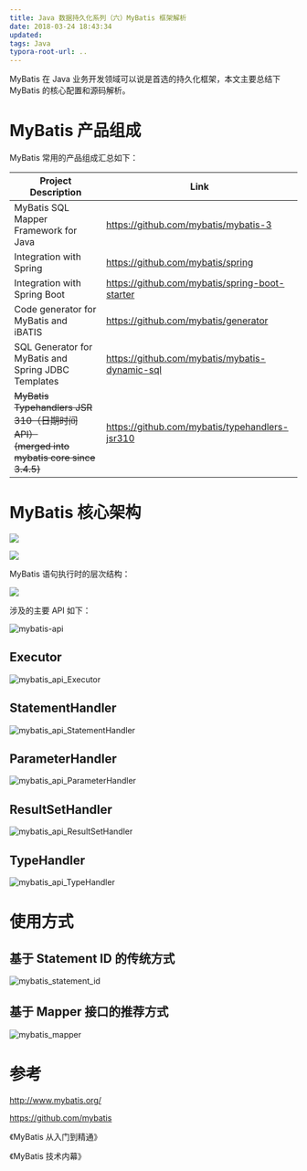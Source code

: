 ```yaml
---
title: Java 数据持久化系列（六）MyBatis 框架解析
date: 2018-03-24 18:43:34
updated:
tags: Java
typora-root-url: ..
---
```


MyBatis 在 Java 业务开发领域可以说是首选的持久化框架，本文主要总结下 MyBatis 的核心配置和源码解析。

# MyBatis 产品组成

MyBatis 常用的产品组成汇总如下：

| Project Description                                          | Link                                           |
| ------------------------------------------------------------ | ---------------------------------------------- |
| MyBatis SQL Mapper Framework for Java                        | https://github.com/mybatis/mybatis-3           |
| Integration with Spring                                      | https://github.com/mybatis/spring              |
| Integration with Spring Boot                                 | https://github.com/mybatis/spring-boot-starter |
| Code generator for MyBatis and iBATIS                        | https://github.com/mybatis/generator           |
| SQL Generator for MyBatis and Spring JDBC Templates          | https://github.com/mybatis/mybatis-dynamic-sql |
| ~~MyBatis Typehandlers JSR 310（日期时间API）<br/>(merged into mybatis core since 3.4.5)~~ | https://github.com/mybatis/typehandlers-jsr310 |

# MyBatis 核心架构

![](/img/mybatis/mybatis_core_architecture.png)

![](/img/mybatis/mybatis_core_architecture_2.png)

MyBatis 语句执行时的层次结构：

![](/img/mybatis/mybatis_core_architecture_3.jpg)

涉及的主要 API 如下：

![mybatis-api](/img/mybatis/mybatis-api.png)

## Executor

![mybatis_api_Executor](/img/mybatis/mybatis_api_Executor.png)

## StatementHandler

![mybatis_api_StatementHandler](/img/mybatis/mybatis_api_StatementHandler.png)

## ParameterHandler

![mybatis_api_ParameterHandler](/img/mybatis/mybatis_api_ParameterHandler.png)

## ResultSetHandler

![mybatis_api_ResultSetHandler](/img/mybatis/mybatis_api_ResultSetHandler.png)

## TypeHandler

![mybatis_api_TypeHandler](/img/mybatis/mybatis_api_TypeHandler.png)

# 使用方式

## 基于 Statement ID 的传统方式

![mybatis_statement_id](/img/mybatis/mybatis_statement_id.jpg)

## 基于 Mapper 接口的推荐方式

![mybatis_mapper](/img/mybatis/mybatis_mapper.jpg)

# 参考

http://www.mybatis.org/

https://github.com/mybatis

《MyBatis 从入门到精通》

《MyBatis 技术内幕》